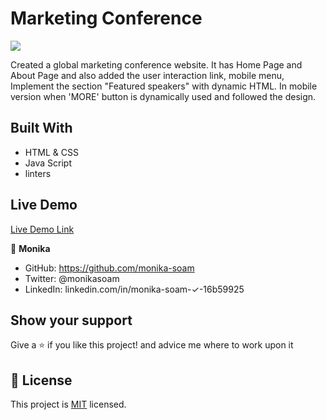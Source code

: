 # Marketing Conference
![](https://img.shields.io/badge/Microverse-blueviolet)

Created a global marketing conference website. It has Home Page and About Page and also added the user interaction link, mobile menu, Implement the section "Featured speakers" with dynamic HTML.
In mobile version when 'MORE' button is dynamically used and followed the design.



## Built With

- HTML & CSS
- Java Script
- linters

## Live Demo
[Live Demo Link](https://monika-soam.github.io/Marketing-Conference/)

 

👤 **Monika**

- GitHub: https://github.com/monika-soam
- Twitter: @monikasoam
- LinkedIn: linkedin.com/in/monika-soam-✓-16b59925



## Show your support

Give a ⭐️ if you like this project! and advice me where to work upon it


## 📝 License

This project is [MIT](./MIT.md) licensed.


